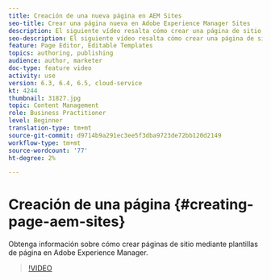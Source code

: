 ```yaml
---
title: Creación de una nueva página en AEM Sites
seo-title: Crear una página nueva en Adobe Experience Manager Sites
description: El siguiente vídeo resalta cómo crear una página de sitio basada en una plantilla en Adobe Experience Manager.
seo-description: El siguiente vídeo resalta cómo crear una página de sitio basada en una plantilla en Adobe Experience Manager.
feature: Page Editor, Editable Templates
topics: authoring, publishing
audience: author, marketer
doc-type: feature video
activity: use
version: 6.3, 6.4, 6.5, cloud-service
kt: 4244
thumbnail: 31827.jpg
topic: Content Management
role: Business Practitioner
level: Beginner
translation-type: tm+mt
source-git-commit: d9714b9a291ec3ee5f3dba9723de72bb120d2149
workflow-type: tm+mt
source-wordcount: '77'
ht-degree: 2%

---
```



# Creación de una página {#creating-page-aem-sites}

Obtenga información sobre cómo crear páginas de sitio mediante plantillas de página en Adobe Experience Manager.

>[!VIDEO](https://video.tv.adobe.com/v/31827?quality=12&learn=on)
